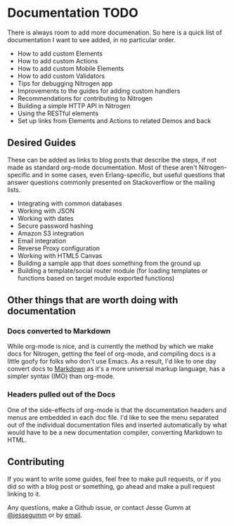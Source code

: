 # Documentation TODO

There is always room to add more documenation. So here is a quick list of
documentation I want to see added, in no particular order.

* How to add custom Elements
* How to add custom Actions
* How to add custom Mobile Elements
* How to add custom Validators
* Tips for debugging Nitrogen app
* Improvements to the guides for adding custom handlers
* Recommendations for contributing to Nitrogen
* Building a simple HTTP API in Nitrogen
* Using the RESTful elements
* Set up links from Elements and Actions to related Demos and back

## Desired Guides

These can be added as links to blog posts that describe the steps, if not made
as standard org-mode documentation. Most of these aren't Nitrogen-specific and
in some cases, even Erlang-specific, but useful questions that answer questions
commonly presented on Stackoverflow or the mailing lists.

* Integrating with common databases
* Working with JSON
* Working with dates
* Secure password hashing
* Amazon S3 integration
* Email integration
* Reverse Proxy configuration
* Working with HTML5 Canvas
* Building a sample app that does something from the ground up
* Building a template/social router module (for loading templates or functions
  based on target module exported functions)

## Other things that are worth doing with documentation

### Docs converted to Markdown

While org-mode is nice, and is currently the method by which we make docs for
Nitrogen, getting the feel of org-mode, and compiling docs is a little goofy
for folks who don't use Emacs.  As a result, I'd like to one day convert docs
to [Markdown](http://en.wikipedia.org/wiki/Markdown) as it's a more universal
markup language, has a simpler syntax (IMO) than org-mode.

### Headers pulled out of the Docs

One of the side-effects of org-mode is that the documentation headers and menus
are embedded in each doc file.  I'd like to see the menu separated out of the
individual documentation files and inserted automatically by what would have to
be a new documentation compiler, converting Markdown to HTML.


## Contributing

If you want to write some guides, feel free to make pull requests, or if you
did so with a blog post or something, go ahead and make a pull request linking
to it.

Any questions, make a Github issue, or contact Jesse Gumm at
[@jessegumm](http://twitter.com/jessegumm) or by [email](mailto:gumm@sigma-star.com).
